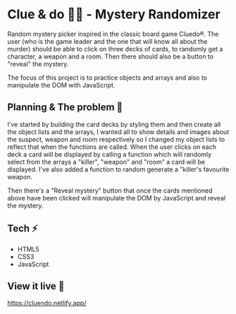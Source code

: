 # Clue & do 🕵️‍♀️ - Mystery Randomizer

Random mystery picker inspired in the classic board game Cluedo®. 
The user (who is the game leader and the one that will know all about the murder) should be able to click on three decks of cards, to randomly get a character, a weapon and a room. Then there should also be a button to "reveal" the mystery.

The focus of this project is to practice objects and arrays and also to manipulate the DOM with JavaScript.



## Planning & The problem 🧩

I've started by building the card decks by styling them and then create all the object lists and the arrays, I wanted all to show details and images about the suspect, weapon and room respectively so I changed my object lists to reflect that when the functions are called. 
When the user clicks on each deck a card will be displayed by calling a function which will randomly select from the arrays a "killer", "weapon" and "room" a card will be displayed. I've also added a function to random generate a "killer's favourite weapon. 

Then there's a "Reveal mystery" button that once the cards mentioned above have been clicked will manipulate the DOM by JavaScript and reveal the mystery. 

## Tech ⚡
- HTML5
- CSS3
- JavaScript


## View it live 🔴
https://cluendo.netlify.app/

